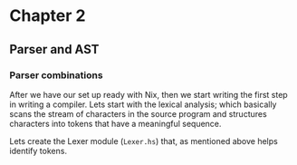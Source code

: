# Chapter 2
## Parser and AST

### Parser combinations 

After we have our set up ready with Nix, then we start writing the first step in writing a compiler. Lets start with the lexical analysis; which basically scans the stream of characters in the source program and structures characters into tokens that have a meaningful sequence. 

Lets create the Lexer module (`Lexer.hs`) that, as mentioned above helps identify tokens.
